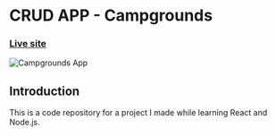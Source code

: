 # CRUD APP - Campgrounds
### [Live site](https://campgrounds-api.herokuapp.com)
![Campgrounds App](https://i.ibb.co/9rfBfW8/app.png)

## Introduction
This is a code repository for a project I made while learning React and Node.js.

